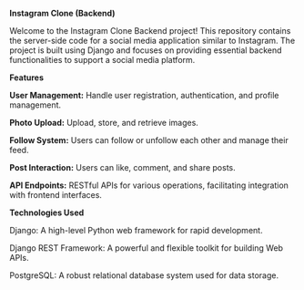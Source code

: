 **Instagram Clone (Backend)**

Welcome to the Instagram Clone Backend project! This repository contains the server-side code for a social media application similar to Instagram. The project is built using Django and focuses on providing essential backend functionalities to support a social media platform.

**Features**

**User Management:** Handle user registration, authentication, and profile management.

**Photo Upload:** Upload, store, and retrieve images.

**Follow System:** Users can follow or unfollow each other and manage their feed.

**Post Interaction:** Users can like, comment, and share posts.

**API Endpoints:** RESTful APIs for various operations, facilitating integration with frontend interfaces.

**Technologies Used**

Django: A high-level Python web framework for rapid development.

Django REST Framework: A powerful and flexible toolkit for building Web APIs.

PostgreSQL: A robust relational database system used for data storage.

